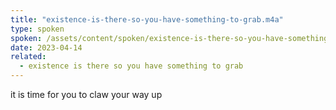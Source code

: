 ```yaml
---
title: "existence-is-there-so-you-have-something-to-grab.m4a"
type: spoken
spoken: /assets/content/spoken/existence-is-there-so-you-have-something-to-grab.m4a/existence-is-there-so-you-have-something-to-grab.m4a
date: 2023-04-14
related:
  - existence is there so you have something to grab
---
```

it is time for you to claw your way up
